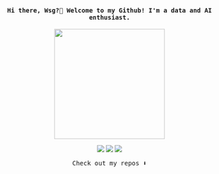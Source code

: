
<h4 align="center"><samp> Hi there, Wsg?🪽 Welcome to my Github! I'm a data and AI enthusiast.</samp></h4>

<p align="center">
  <img width="250" src="https://media.giphy.com/media/v1.Y2lkPTc5MGI3NjExNnA1cWlqcW10MGQyNTRoZjR4MW0wZmdybHZ4cXI4Mm1mdG5ocXY5cyZlcD12MV9zdGlja2Vyc19zZWFyY2gmY3Q9cw/mo6kpsp3nsO2XERGZf/giphy.gif">
</p>


<p align="center">
<a href= "https://dev.to/aadidoesitbetter"><img src="https://img.shields.io/badge/dev.to-6364ff"/></a>
<a href= "https://www.linkedin.com/in/aadidoesitbetter/"><img src="https://img.shields.io/badge/linkedin-0a66c2"/></a>
<a href= "https://leetcode.com/u/aadidoesitbetter/"><img src="https://img.shields.io/badge/leetcode-ff66ab"/></a>
</p>

<p align="center"><samp>
Check out my repos ⬇️  
  </samp>
</p>
